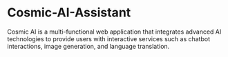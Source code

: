 # Cosmic-AI-Assistant
Cosmic AI is a multi-functional web application that integrates advanced AI technologies to provide users with interactive services such as chatbot interactions, image generation, and language translation. 
